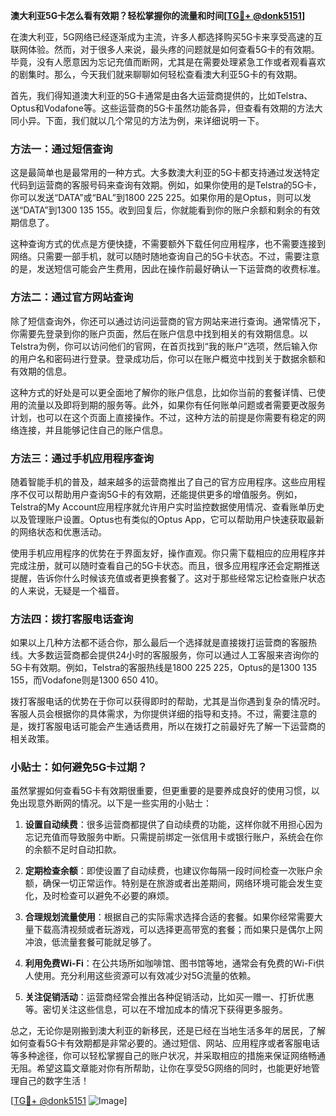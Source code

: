 **澳大利亚5G卡怎么看有效期？轻松掌握你的流量和时间[[TG💪+ @donk5151](https://t.me/s/donk5151)]**

在澳大利亚，5G网络已经逐渐成为主流，许多人都选择购买5G卡来享受高速的互联网体验。然而，对于很多人来说，最头疼的问题就是如何查看5G卡的有效期。毕竟，没有人愿意因为忘记充值而断网，尤其是在需要处理紧急工作或者观看喜欢的剧集时。那么，今天我们就来聊聊如何轻松查看澳大利亚5G卡的有效期。

首先，我们得知道澳大利亚的5G卡通常是由各大运营商提供的，比如Telstra、Optus和Vodafone等。这些运营商的5G卡虽然功能各异，但查看有效期的方法大同小异。下面，我们就以几个常见的方法为例，来详细说明一下。

### 方法一：通过短信查询

这是最简单也是最常用的一种方式。大多数澳大利亚的5G卡都支持通过发送特定代码到运营商的客服号码来查询有效期。例如，如果你使用的是Telstra的5G卡，你可以发送“DATA”或“BAL”到1800 225 225。如果你用的是Optus，则可以发送“DATA”到1300 135 155。收到回复后，你就能看到你的账户余额和剩余的有效期信息了。

这种查询方式的优点是方便快捷，不需要额外下载任何应用程序，也不需要连接到网络。只需要一部手机，就可以随时随地查询自己的5G卡状态。不过，需要注意的是，发送短信可能会产生费用，因此在操作前最好确认一下运营商的收费标准。

### 方法二：通过官方网站查询

除了短信查询外，你还可以通过访问运营商的官方网站来进行查询。通常情况下，你需要先登录到你的账户页面，然后在账户信息中找到相关的有效期信息。以Telstra为例，你可以访问他们的官网，在首页找到“我的账户”选项，然后输入你的用户名和密码进行登录。登录成功后，你可以在账户概览中找到关于数据余额和有效期的信息。

这种方式的好处是可以更全面地了解你的账户信息，比如你当前的套餐详情、已使用的流量以及即将到期的服务等。此外，如果你有任何账单问题或者需要更改服务计划，也可以在这个页面上直接操作。不过，这种方法的前提是你需要有稳定的网络连接，并且能够记住自己的账户信息。

### 方法三：通过手机应用程序查询

随着智能手机的普及，越来越多的运营商推出了自己的官方应用程序。这些应用程序不仅可以帮助用户查询5G卡的有效期，还能提供更多的增值服务。例如，Telstra的My Account应用程序就允许用户实时监控数据使用情况、查看账单历史以及管理账户设置。Optus也有类似的Optus App，它可以帮助用户快速获取最新的网络状态和优惠活动。

使用手机应用程序的优势在于界面友好，操作直观。你只需下载相应的应用程序并完成注册，就可以随时查看自己的5G卡状态。而且，很多应用程序还会定期推送提醒，告诉你什么时候该充值或者更换套餐了。这对于那些经常忘记检查账户状态的人来说，无疑是一个福音。

### 方法四：拨打客服电话查询

如果以上几种方法都不适合你，那么最后一个选择就是直接拨打运营商的客服热线。大多数运营商都会提供24小时的客服服务，你可以通过人工客服来咨询你的5G卡有效期。例如，Telstra的客服热线是1800 225 225，Optus的是1300 135 155，而Vodafone则是1300 650 410。

拨打客服电话的优势在于你可以获得即时的帮助，尤其是当你遇到复杂的情况时。客服人员会根据你的具体需求，为你提供详细的指导和支持。不过，需要注意的是，拨打客服电话可能会产生通话费用，所以在拨打之前最好先了解一下运营商的相关政策。

### 小贴士：如何避免5G卡过期？

虽然掌握如何查看5G卡有效期很重要，但更重要的是要养成良好的使用习惯，以免出现意外断网的情况。以下是一些实用的小贴士：

1. **设置自动续费**：很多运营商都提供了自动续费的功能，这样你就不用担心因为忘记充值而导致服务中断。只需提前绑定一张信用卡或银行账户，系统会在你的余额不足时自动扣款。

2. **定期检查余额**：即使设置了自动续费，也建议你每隔一段时间检查一次账户余额，确保一切正常运作。特别是在旅游或者出差期间，网络环境可能会发生变化，及时检查可以避免不必要的麻烦。

3. **合理规划流量使用**：根据自己的实际需求选择合适的套餐。如果你经常需要大量下载高清视频或者玩游戏，可以选择更高带宽的套餐；而如果只是偶尔上网冲浪，低流量套餐可能就足够了。

4. **利用免费Wi-Fi**：在公共场所如咖啡馆、图书馆等地，通常会有免费的Wi-Fi供人使用。充分利用这些资源可以有效减少对5G流量的依赖。

5. **关注促销活动**：运营商经常会推出各种促销活动，比如买一赠一、打折优惠等。密切关注这些信息，可以在不增加成本的情况下获得更多服务。

总之，无论你是刚搬到澳大利亚的新移民，还是已经在当地生活多年的居民，了解如何查看5G卡有效期都是非常必要的。通过短信、网站、应用程序或者客服电话等多种途径，你可以轻松掌握自己的账户状况，并采取相应的措施来保证网络畅通无阻。希望这篇文章能对你有所帮助，让你在享受5G网络的同时，也能更好地管理自己的数字生活！

[[TG💪+ @donk5151](https://t.me/s/donk5151) ![Image](https://i.postimg.cc/rwNCRYN7/Snipaste-2025-04-30-17-27-05.png)]